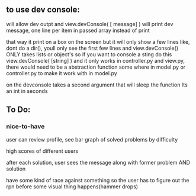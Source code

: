 ## to use dev console:
will allow dev outpt
and view.devConsole( [ message] )
will print dev message, one line per item in passed array
instead of print 

that way it print on a box on the screen
but it will only show a few lines
like, dont do a dir(), youll only see the first few lines
and view.devConsole() ONLY takes lists or object's
so if you want to console a sting do this
view.devConsole( [string] )
and it only works in controller.py and view.py, there would need to be a abstraction function some where in model.py or controller.py to make it work with in model.py

on the devconsole takes a second argument that will sleep the function
Its an int in seconds 

## To Do:

### nice-to-have
user can review profile, see bar graph of solved problems by difficulty

high scores of different users

after each solution, user sees the message along with former problem AND solution

have some kind of race against something so the user has to figure out the rpn before some visual thing happens(hammer drops)
